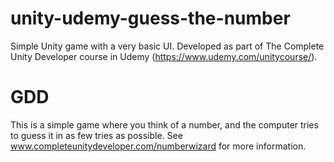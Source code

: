 # unity-udemy-guess-the-number

Simple Unity game with a very basic UI. Developed as part of The Complete Unity Developer course in Udemy (https://www.udemy.com/unitycourse/).

# GDD

This is a simple game where you think of a number, and the computer tries to guess it in as few tries as possible. See www.completeunitydeveloper.com/numberwizard for more information.

